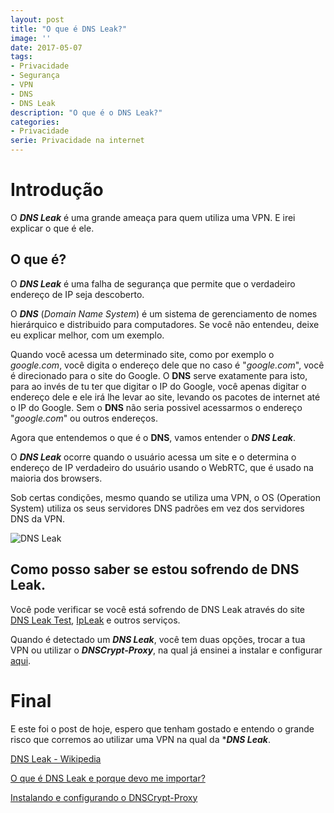 ```yaml
---
layout: post
title: "O que é DNS Leak?"
image: ''
date: 2017-05-07
tags:
- Privacidade
- Segurança
- VPN
- DNS
- DNS Leak
description: "O que é o DNS Leak?"
categories:
- Privacidade
serie: Privacidade na internet
---
```


# Introdução

O ***DNS Leak*** é uma grande ameaça para quem utiliza uma VPN. E irei explicar o que é ele.

## O que é?

O ***DNS Leak*** é uma falha de segurança que permite que o verdadeiro endereço de IP seja descoberto.

O ***DNS*** (*Domain Name System*) é um sistema de gerenciamento de nomes hierárquico e distribuido para computadores. Se você não entendeu, deixe eu explicar melhor, com um exemplo.

Quando você acessa um determinado site, como por exemplo o *google.com*, você digita o endereço dele que no caso é "*google.com*", você é direcionado para o site do Google. O **DNS** serve exatamente para isto, para ao invés de tu ter que digitar o IP do Google, você apenas digitar o endereço dele e ele irá lhe levar ao site, levando os pacotes de internet até o IP do Google. Sem o **DNS** não seria possivel acessarmos o endereço "*google.com*" ou outros endereços.

Agora que entendemos o que é o **DNS**, vamos entender o ***DNS Leak***.

O ***DNS Leak*** ocorre quando o usuário acessa um site e o determina o endereço de IP verdadeiro do usuário usando o WebRTC, que é usado na maioria dos browsers.

Sob certas condições, mesmo quando se utiliza uma VPN, o OS (Operation System) utiliza os seus servidores DNS padrões em vez dos servidores DNS da VPN.

![DNS Leak](what-is-a-dns-leak.png)

## Como posso saber se estou sofrendo de DNS Leak.

Você pode verificar se você está sofrendo de DNS Leak através do site [DNS Leak Test](https://dnsleaktest.com/ "DNS Leak Teste"), [IpLeak](https://ipleak.net/ "IP Leak") e outros serviços.

Quando é detectado um ***DNS Leak***, você tem duas opções, trocar a tua VPN ou utilizar o ***DNSCrypt-Proxy***, na qual já ensinei a instalar e configurar [aqui](https://linuxroot1.github.io/DNSCRYPT-Proxy/ "Instalando e configurando o DNSCrypt-Proxy").

# Final

E este foi o post de hoje, espero que tenham gostado e entendo o grande risco que corremos ao utilizar uma VPN na qual da ****DNS Leak***.

[DNS Leak - Wikipedia](https://en.wikipedia.org/wiki/DNS_leak "DNS Leak")

[O que é DNS Leak e porque devo me importar?](https://dnsleaktest.com/what-is-a-dns-leak.html "O que é DNS Leak e porque devo me importar?")

[Instalando e configurando o DNSCrypt-Proxy](https://linuxroot1.github.io/DNSCRYPT-Proxy/ "Instalando e configurando o DNSCrypt-Proxy")
